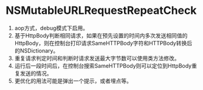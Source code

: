 # NSMutableURLRequestRepeatCheck
1. aop方式，debug模式下启用。
2. 基于HttpBody判断相同请求，如果在预先设置的时间内多次发送相同值的HttpBody，则在控制台打印请求SameHTTPBody字符和HTTPBody转换后的NSDictionary。
3. 重复请求判定时间和判断时请求发送最大字节数可以使用类方法修改。
4. 运行后一段时间后，在控制台搜索SameHTTPBody则可以定位到HttpBody重复发送的情况。
5. 更优化的用法可能是弹出一个提示，或者埋点等。
